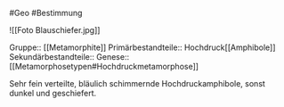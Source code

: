 #Geo #Bestimmung 

![[Foto Blauschiefer.jpg]]

Gruppe:: [[Metamorphite]]
Primärbestandteile:: Hochdruck[[Amphibole]]
Sekundärbestandteile::
Genese:: [[Metamorphosetypen#Hochdruckmetamorphose]]

Sehr fein verteilte, bläulich schimmernde Hochdruckamphibole, sonst dunkel und geschiefert.




